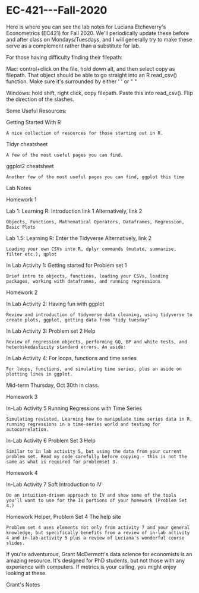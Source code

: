 # EC-421---Fall-2020

Here is where you can see the lab notes for Luciana Etcheverry's Econometrics (EC421) for Fall 2020. We'll periodically update these before and after class on Mondays/Tuesdays, and I will generally try to make these serve as a complement rather than a substitute for lab.

For those having difficulty finding their filepath:

Mac: control+click on the file, hold down alt, and then select copy as filepath. That object should be able to go straight into an R read_csv() function. Make sure it's surrounded by either ' ' or " "

Windows: hold shift, right click, copy filepath. Paste this into read_csv(). Flip the direction of the slashes.

Some Useful Resources:

Getting Started With R

    A nice collection of resources for those starting out in R.

Tidyr cheatsheet

    A few of the most useful pages you can find.

ggplot2 cheatsheet

    Another few of the most useful pages you can find, ggplot this time

Lab Notes

Homework 1

Lab 1: Learning R: Introduction link 1 Alternatively, link 2

    Objects, Functions, Mathematical Operators, Dataframes, Regression, Basic Plots

Lab 1.5: Learning R: Enter the Tidyverse Alternatively, link 2

    Loading your own CSVs into R, dplyr commands (mutate, summarise, filter etc.), qplot

In Lab Activity 1: Getting started for Problem set 1

    Brief intro to objects, functions, loading your CSVs, loading packages, working with dataframes, and running regressions

Homework 2

In Lab Activity 2: Having fun with ggplot

    Review and introduction of tidyverse data cleaning, using tidyverse to create plots, ggplot, getting data from "tidy tuesday"

In Lab Activity 3: Problem set 2 Help

    Review of regression objects, performing GQ, BP and white tests, and heteroskedasticity standard errors. An aside:

In Lab Activity 4: For loops, functions and time series

    For loops, functions, and simulating time series, plus an aside on plotting lines in ggplot.

Mid-term Thursday, Oct 30th in class.

Homework 3

In-Lab Activity 5 Running Regressions with Time Series

    Simulating revisted, Learning how to manipulate time series data in R, running regressions in a time-series world and testing for autocorrelation.

In-Lab Activity 6 Problem Set 3 Help

    Similar to in lab activity 5, but using the data from your current problem set. Read my code carefully before copying - this is not the same as what is required for problemset 3.

Homework 4

In-Lab Activity 7 Soft Introduction to IV

    Do an intuition-driven approach to IV and show some of the tools you'll want to use for the IV portions of your homework (Problem Set 4.)

Homework Helper, Problem Set 4 The help site

    Problem set 4 uses elements not only from activity 7 and your general knowledge, but specifically benefits from a review of in-lab activity 4 and in-lab-activity 5 plus a review of Luciana's wonderful course slides.

If you're adventurous, Grant McDermott's data science for economists is an amazing resource. It's designed for PhD students, but not those with any experience with computers. If metrics is your calling, you might enjoy looking at these.

Grant's Notes
